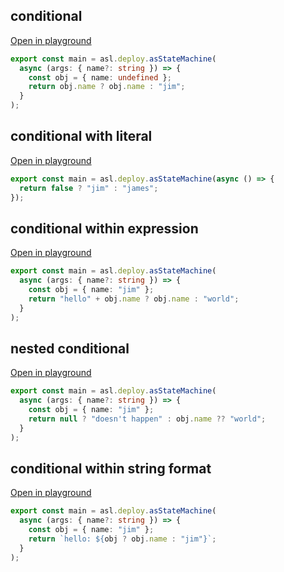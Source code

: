 
## conditional
[Open in playground](https://asl-editor-spike-ts-stedi.vercel.app/?aW1wb3J0ICogYXMgYXNsIGZyb20gIkB0czJhc2wvYXNsLWxpYiIKCmV4cG9ydCBjb25zdCBtYWluID0gYXNsLmRlcGxveS5hc1N0YXRlTWFjaGluZSgKICBhc3luYyAoYXJnczogeyBuYW1lPzogc3RyaW5nIH0pID0+IHsKICAgIGNvbnN0IG9iaiA9IHsgbmFtZTogdW5kZWZpbmVkIH07CiAgICByZXR1cm4gb2JqLm5hbWUgPyBvYmoubmFtZSA6ICJqaW0iOwogIH0KKTsK)

``` typescript
export const main = asl.deploy.asStateMachine(
  async (args: { name?: string }) => {
    const obj = { name: undefined };
    return obj.name ? obj.name : "jim";
  }
);

```


## conditional with literal
[Open in playground](https://asl-editor-spike-ts-stedi.vercel.app/?aW1wb3J0ICogYXMgYXNsIGZyb20gIkB0czJhc2wvYXNsLWxpYiIKCmV4cG9ydCBjb25zdCBtYWluID0gYXNsLmRlcGxveS5hc1N0YXRlTWFjaGluZShhc3luYyAoKSA9PiB7CiAgcmV0dXJuIGZhbHNlID8gImppbSIgOiAiamFtZXMiOwp9KTsK)

``` typescript
export const main = asl.deploy.asStateMachine(async () => {
  return false ? "jim" : "james";
});

```


## conditional within expression
[Open in playground](https://asl-editor-spike-ts-stedi.vercel.app/?aW1wb3J0ICogYXMgYXNsIGZyb20gIkB0czJhc2wvYXNsLWxpYiIKCmV4cG9ydCBjb25zdCBtYWluID0gYXNsLmRlcGxveS5hc1N0YXRlTWFjaGluZSgKICBhc3luYyAoYXJnczogeyBuYW1lPzogc3RyaW5nIH0pID0+IHsKICAgIGNvbnN0IG9iaiA9IHsgbmFtZTogImppbSIgfTsKICAgIHJldHVybiAiaGVsbG8iICsgb2JqLm5hbWUgPyBvYmoubmFtZSA6ICJ3b3JsZCI7CiAgfQopOwo=)

``` typescript
export const main = asl.deploy.asStateMachine(
  async (args: { name?: string }) => {
    const obj = { name: "jim" };
    return "hello" + obj.name ? obj.name : "world";
  }
);

```


## nested conditional
[Open in playground](https://asl-editor-spike-ts-stedi.vercel.app/?aW1wb3J0ICogYXMgYXNsIGZyb20gIkB0czJhc2wvYXNsLWxpYiIKCmV4cG9ydCBjb25zdCBtYWluID0gYXNsLmRlcGxveS5hc1N0YXRlTWFjaGluZSgKICBhc3luYyAoYXJnczogeyBuYW1lPzogc3RyaW5nIH0pID0+IHsKICAgIGNvbnN0IG9iaiA9IHsgbmFtZTogImppbSIgfTsKICAgIHJldHVybiBudWxsID8gImRvZXNuJ3QgaGFwcGVuIiA6IG9iai5uYW1lID8/ICJ3b3JsZCI7CiAgfQopOwo=)

``` typescript
export const main = asl.deploy.asStateMachine(
  async (args: { name?: string }) => {
    const obj = { name: "jim" };
    return null ? "doesn't happen" : obj.name ?? "world";
  }
);

```


## conditional within string format
[Open in playground](https://asl-editor-spike-ts-stedi.vercel.app/?aW1wb3J0ICogYXMgYXNsIGZyb20gIkB0czJhc2wvYXNsLWxpYiIKCmV4cG9ydCBjb25zdCBtYWluID0gYXNsLmRlcGxveS5hc1N0YXRlTWFjaGluZSgKICBhc3luYyAoYXJnczogeyBuYW1lPzogc3RyaW5nIH0pID0+IHsKICAgIGNvbnN0IG9iaiA9IHsgbmFtZTogImppbSIgfTsKICAgIHJldHVybiBgaGVsbG86ICR7b2JqID8gb2JqLm5hbWUgOiAiamltIn1gOwogIH0KKTsK)

``` typescript
export const main = asl.deploy.asStateMachine(
  async (args: { name?: string }) => {
    const obj = { name: "jim" };
    return `hello: ${obj ? obj.name : "jim"}`;
  }
);

```


